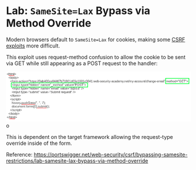 # Lab: `SameSite=Lax` Bypass via Method Override

Modern browsers default to `SameSite=Lax` for cookies, making some [CSRF exploits](lab-csrf-token-tied-to-non-session-cookie-20250603.md) more difficult.

This exploit uses request-method confusion to allow the cookie to be sent via GET while still appearing as a POST request to the handler:

![](_/lab-samesite-lax-bypass-20250603-1.png)o

This is dependent on the target framework allowing the request-type override inside of the form.

Reference: <https://portswigger.net/web-security/csrf/bypassing-samesite-restrictions/lab-samesite-lax-bypass-via-method-override>